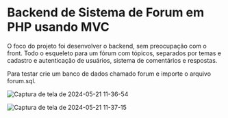 <h1> Backend de Sistema de Forum em PHP usando MVC </h1>

O foco do projeto foi desenvolver o backend, sem preocupação com o front. 
Todo o esqueleto para um fórum com tópicos, separados por temas e cadastro e autenticação de usuários,
sistema de comentários e respostas.

Para testar crie um banco de dados chamado forum e importe o arquivo forum.sql.

![Captura de tela de 2024-05-21 11-36-54](https://github.com/Lukasrangel/BackEnd-Sistema-de-F-rum/assets/103273579/52bb2922-c93f-4786-ba11-d2dd42fc5b13)


![Captura de tela de 2024-05-21 11-37-15](https://github.com/Lukasrangel/BackEnd-Sistema-de-F-rum/assets/103273579/97db80e9-d9c2-41bd-bc88-5476c9dec414)
